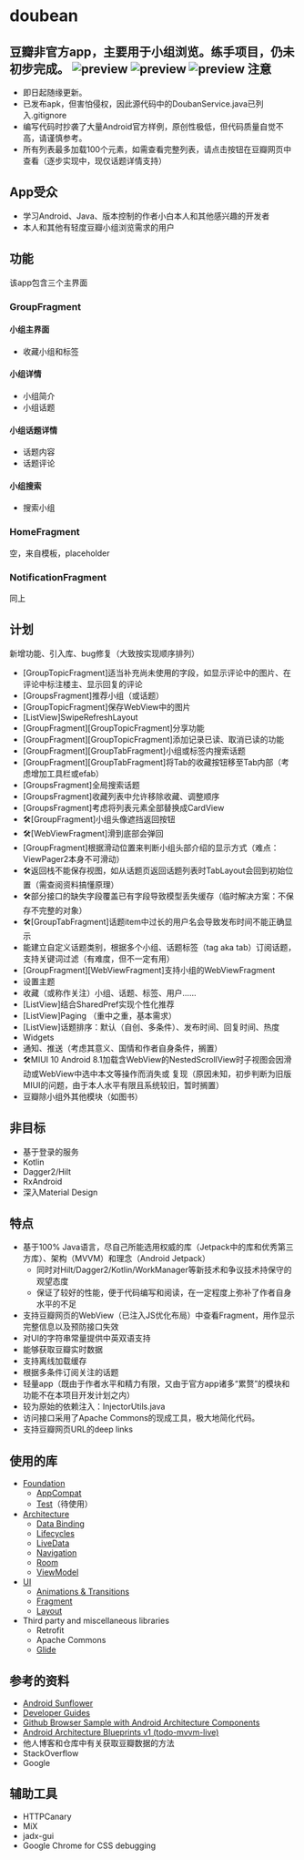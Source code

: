 doubean
=======

豆瓣非官方app，主要用于小组浏览。**练手项目，仍未初步完成**。
![preview](screenshots/phone_group_detail.png)
![preview](screenshots/phone_group_search.png)
![preview](screenshots/phone_topic_detail.png)
注意
----

* 即日起随缘更新。
* 已发布apk，但害怕侵权，因此源代码中的DoubanService.java已列入.gitignore
* 编写代码时抄袭了大量Android官方样例，原创性极低，但代码质量自觉不高，请谨慎参考。
* 所有列表最多加载100个元素，如需查看完整列表，请点击按钮在豆瓣网页中查看（逐步实现中，现仅话题详情支持）

App受众
-------

* 学习Android、Java、版本控制的作者小白本人和其他感兴趣的开发者
* 本人和其他有轻度豆瓣小组浏览需求的用户

## 功能

该app包含三个主界面

### GroupFragment

#### 小组主界面

* 收藏小组和标签

#### 小组详情

* 小组简介
* 小组话题

#### 小组话题详情

* 话题内容
* 话题评论

#### 小组搜索

* 搜索小组

### HomeFragment

空，来自模板，placeholder

### NotificationFragment

同上

计划
----

新增功能、引入库、bug修复（大致按实现顺序排列）

* \[GroupTopicFragment\]适当补充尚未使用的字段，如显示评论中的图片、在评论中标注楼主、显示回复的评论
* \[GroupsFragment\]推荐小组（或话题）
* \[GroupTopicFragment\]保存WebView中的图片
* \[ListView\]SwipeRefreshLayout
* \[GroupFragment\]\[GroupTopicFragment\]分享功能
* \[GroupFragment\]\[GroupTopicFragment\]添加记录已读、取消已读的功能
* \[GroupFragment\]\[GroupTabFragment\]小组或标签内搜索话题
* \[GroupFragment\]\[GroupTabFragment\]将Tab的收藏按钮移至Tab内部（考虑增加工具栏或efab）
* \[GroupsFragment\]全局搜索话题
* \[GroupsFragment\]收藏列表中允许移除收藏、调整顺序
* \[GroupsFragment\]考虑将列表元素全部替换成CardView
* 🛠\[GroupFragment\]小组头像遮挡返回按钮
* 🛠\[WebViewFragment\]滑到底部会弹回
* \[GroupFragment\]根据滑动位置来判断小组头部介绍的显示方式（难点：ViewPager2本身不可滑动）
* 🛠返回栈不能保存视图，如从话题页返回话题列表时TabLayout会回到初始位置（需查阅资料搞懂原理）
* 🛠部分接口的缺失字段覆盖已有字段导致模型丢失缓存（临时解决方案：不保存不完整的对象）
* 🛠\[GroupTabFragment\]话题item中过长的用户名会导致发布时间不能正确显示
* 能建立自定义话题类别，根据多个小组、话题标签（tag aka tab）订阅话题，支持关键词过滤（有难度，但不一定有用）
* \[GroupFragment\]\[WebViewFragment\]支持小组的WebViewFragment
* 设置主题
* 收藏（或称作关注）小组、话题、标签、用户……
* \[ListView\]结合SharedPref实现个性化推荐
* \[ListView\]Paging （重中之重，基本需求）
* \[ListView\]话题排序：默认（自创、多条件）、发布时间、回复时间、热度
* Widgets
* 通知、推送（考虑其意义、国情和作者自身条件，搁置）
* 🛠MIUI 10 Android 8.1加载含WebView的NestedScrollView时子视图会因滑动或WebView中选中本文等操作而消失或
  复现（原因未知，初步判断为旧版MIUI的问题，由于本人水平有限且系统较旧，暂时搁置）
* 豆瓣除小组外其他模块（如图书）

非目标
-----    

* 基于登录的服务
* Kotlin
* Dagger2/Hilt
* RxAndroid
* 深入Material Design

特点
----

* 基于100% Java语言，尽自己所能选用权威的库（Jetpack中的库和优秀第三方库）、架构（MVVM）和理念（Android Jetpack）
  * 同时对Hilt/Dagger2/Kotlin/WorkManager等新技术和争议技术持保守的观望态度
  * 保证了较好的性能，便于代码编写和阅读，在一定程度上弥补了作者自身水平的不足
* 支持豆瓣网页的WebView（已注入JS优化布局）中查看Fragment，用作显示完整信息以及预防接口失效
* 对UI的字符串常量提供中英双语支持
* 能够获取豆瓣实时数据
* 支持离线加载缓存
* 根据多条件订阅关注的话题
* 轻量app（既由于作者水平和精力有限，又由于官方app诸多“累赘”的模块和功能不在本项目开发计划之内）
* 较为原始的依赖注入：InjectorUtils.java
* 访问接口采用了Apache Commons的现成工具，极大地简化代码。
* 支持豆瓣网页URL的deep links

使用的库
-------

* [Foundation][foundation]
  * [AppCompat][appcompat]
  * [Test][test]（待使用）
* [Architecture][arch]
  * [Data Binding][data-binding]
  * [Lifecycles][lifecycle]
  * [LiveData][livedata]
  * [Navigation][navigation]
  * [Room][room]
  * [ViewModel][viewmodel]
* [UI][ui]
  * [Animations & Transitions][animation]
  * [Fragment][fragment]
  * [Layout][layout]
* Third party and miscellaneous libraries
  * Retrofit
  * Apache Commons
  * [Glide][glide]

[foundation]: https://developer.android.com/jetpack/components

[appcompat]: https://developer.android.com/topic/libraries/support-library/packages#v7-appcompat

[test]: https://developer.android.com/training/testing/

[arch]: https://developer.android.com/jetpack/arch/

[data-binding]: https://developer.android.com/topic/libraries/data-binding/

[lifecycle]: https://developer.android.com/topic/libraries/architecture/lifecycle

[livedata]: https://developer.android.com/topic/libraries/architecture/livedata

[navigation]: https://developer.android.com/topic/libraries/architecture/navigation/

[room]: https://developer.android.com/topic/libraries/architecture/room

[viewmodel]: https://developer.android.com/topic/libraries/architecture/viewmodel

[ui]: https://developer.android.com/guide/topics/ui

[animation]: https://developer.android.com/training/animation/

[fragment]: https://developer.android.com/guide/components/fragments

[layout]: https://developer.android.com/guide/topics/ui/declaring-layout

[glide]: https://bumptech.github.io/glide/

参考的资料
---------

* [Android Sunflower][sunflower]
* [Developer Guides][guides]
* [Github Browser Sample with Android Architecture Components][github-browser-sample]
* [Android Architecture Blueprints v1 (todo-mvvm-live)][todo-mvvm-live]
* 他人博客和仓库中有关获取豆瓣数据的方法
* StackOverflow
* Google

[sunflower]: https://github.com/android/sunflower

[guides]: https://developer.android.google.cn/guide

[github-browser-sample]: https://github.com/android/architecture-components-samples/tree/master/GithubBrowserSample

[todo-mvvm-live]: https://github.com/android/architecture-samples/tree/todo-mvvm-live

辅助工具
---------

* HTTPCanary
* MiX
* jadx-gui
* Google Chrome for CSS debugging

